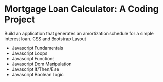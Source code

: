 # Mortgage Loan Calculator: A Coding Project
Build an application that generates an amortization schedule for a simple interest loan.
CSS and Bootstrap Layout

- Javascript Fundamentals
- Javascript Loops
- Javascript Functions
- Javascript Dom Manipulation
- Javascript If/Then/Else
- Javascript Boolean Logic